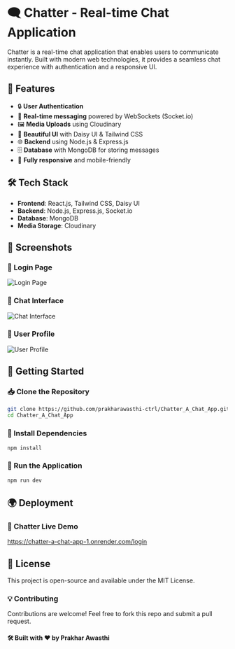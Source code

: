 
# 🗨️ Chatter - Real-time Chat Application

Chatter is a real-time chat application that enables users to communicate instantly. Built with modern web technologies, it provides a seamless chat experience with authentication and a responsive UI.

## 🚀 Features
- 🔒 **User Authentication**
- 💬 **Real-time messaging** powered by WebSockets (Socket.io)
- 🖼️ **Media Uploads** using Cloudinary
- 🎨 **Beautiful UI** with Daisy UI & Tailwind CSS
- 🌐 **Backend** using Node.js & Express.js
- 🗄️ **Database** with MongoDB for storing messages
- 📱 **Fully responsive** and mobile-friendly

## 🛠️ Tech Stack
- **Frontend**: React.js, Tailwind CSS, Daisy UI
- **Backend**: Node.js, Express.js, Socket.io
- **Database**: MongoDB
- **Media Storage**: Cloudinary

## 📸 Screenshots

### 🔐 Login Page
![Login Page](https://github.com/user-attachments/assets/7e8e590e-eb82-4ae1-bfdd-fd6f5360ae96)


### 📩 Chat Interface
![Chat Interface](https://github.com/user-attachments/assets/0a5ba2b4-410e-4f8c-8de2-34ce695fcd5c)


### 📜 User Profile
![User Profile](https://github.com/user-attachments/assets/1339fa6f-f59f-41c4-9aa8-8f5d0ae0aa40)


## 🎯 Getting Started

### 📥 Clone the Repository
```bash
git clone https://github.com/prakharawasthi-ctrl/Chatter_A_Chat_App.git
cd Chatter_A_Chat_App

```

### 🔧 Install Dependencies
```bash
npm install
```
### 🏃 Run the Application
```bash
npm run dev
```
## 🌍 Deployment

### 🔗 Chatter Live Demo 
https://chatter-a-chat-app-1.onrender.com/login

## 📜 License
This project is open-source and available under the MIT License.

### 💡 Contributing
Contributions are welcome! Feel free to fork this repo and submit a pull request.

#### 🛠️ Built with ❤️ by Prakhar Awasthi


